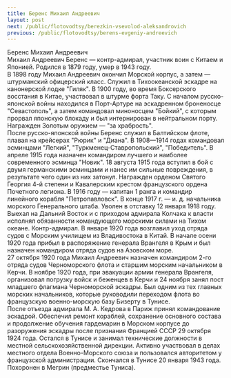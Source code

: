 ```yaml
---
title: Беренс Михаил Андреевич
layout: post
next: /public/flotovodtsy/berezkin-vsevolod-aleksandrovich
previous: /public/flotovodtsy/berens-evgeniy-andreevich
---
```


Беренс Михаил Андреевич  
Михаил Андреевич Беренс — контр-адмирал, участник воин с Китаем и Японией. Родился в 1879 году, умер в 1943 году.   
В 1898 году Михаил Андреевич окончил Морской корпус, а затем — штурманский офицерский класс. Служил в Тихоокеанской эскадре на канонерской лодке "Гиляк". В 1900 году, во время Боксерского восстания в Китае, участвовал в штурме форта Таку. С началом русско-японской войны находился в Порт-Артуре на эскадренном броненосце "Севастополь", а затем командовал миноносцем "Бойкий", с которым прорвал японскую блокаду и был интернирован в нейтральном порту. Награжден Золотым оружием — "за храбрость".   
После русско-японской войны Беренс служил в Балтийском флоте, плавая на крейсерах "Рюрик" и "Диана". В 1908—1914 годах командовал эсминцами "Легкий", "Туркменец-Ставропольский", "Победитель". В апреле 1915 года назначен командиром лучшего и наиболее современного эсминца "Новик". 18 августа 1915 года вступил в бой с двумя германскими эсминцами и нанес им сильные повреждения, в результате чего один из них затонул. Награжден орденом Святого Георгия 4-й степени и Кавалерским крестом французского ордена Почетного легиона. В 1916 году — капитан 1 ранга и командир линейного корабля "Петропавловск". В конце 1917 г. — и. д. начальника морского Генерального штаба. Уволен в отставку 12 января 1918 году.   
Выехал на Дальний Восток и с приходом адмирала Колчака к власти исполнял обязанности командующего морскими силами на Тихом океане. Контр-адмирал. В январе 1920 года возглавил уход отряда судов с Морским училищем из Владивостока в Китай. В начале осени 1920 года прибыл в распоряжение генерала Врангеля в Крым и был назначен командиром отряда судов на Азовском море.   
27 октября 1920 года Михаил Андреевич назначен командиром 2-го отряда судов Черноморского флота и старшим морским начальником в Керчи. В ноябре 1920 года, при эвакуации армии генерала Врангеля, организовал погрузку войск и беженцев в Керчи и 24 ноября занял пост младшего флагмана Черноморской эскадры. Был одним из тех главных морских начальников, которые руководили переходом флота во французскую военно-морскую базу Бизерту в Тунисе.   
После отъезда адмирала М. А. Кедрова в Париж принял командование эскадрой. Обеспечил ремонт кораблей, сохранение основного состава и продолжение обучения гардемарин в Морском корпусе до разоружения эскадры после признания Францией СССР 29 октября 1924 года. Остался в Тунисе и занимал технические должности в местной сельскохозяйственной дирекции. Активно участвовал в делах местного отдела Военно-Морского союза и пользовался авторитетом у французской администрации. Скончался в Тунисе 20 января 1943 года. Похоронен в Мегрин (предместье Туниса).